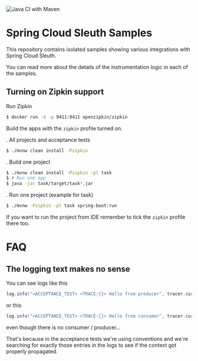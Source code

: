 ![Java CI with Maven](https://github.com/spring-cloud-samples/spring-cloud-sleuth-samples/workflows/Java%20CI%20with%20Maven/badge.svg)

# Spring Cloud Sleuth Samples

This repository contains isolated samples showing various integrations with Spring Cloud Sleuth.

You can read more about the details of the instrumentation logic in each of the samples.

## Turning on Zipkin support

Run Zipkin

```bash
$ docker run -d -p 9411:9411 openzipkin/zipkin
```

Build the apps with the `zipkin` profile turned on.

. All projects and acceptance tests
```bash
$ ./mvnw clean install -Pzipkin
```

. Build one project
```bash
$ ./mvnw clean install -Pzipkin -pl task
$ # Run one app
$ java -jar task/target/task*.jar 
```

. Run one project (example for task)
```bash
$ ./mvnw -Pzipkin -pl task spring-boot:run
```

If you want to run the project from IDE remember to tick the `zipkin` profile there too.


# FAQ

## The logging text makes no sense

You can see logs like this

```java
log.info("<ACCEPTANCE_TEST> <TRACE:{}> Hello from producer", tracer.currentSpan().context().traceId());
```

or this

```java
log.info("<ACCEPTANCE_TEST> <TRACE:{}> Hello from consumer", tracer.currentSpan().context().traceId());
```

even though there is no consumer / producer... 

That's because in the acceptance tests we're using conventions and we're searching for exactly those entries in the logs to see if the context got properly propagated. 

